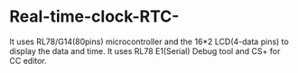 # Real-time-clock-RTC-
It uses RL78/G14(80pins) microcontroller and the 16*2 LCD(4-data pins) to display the data and time.
It uses RL78 E1(Serial) Debug tool and CS+ for CC editor.
